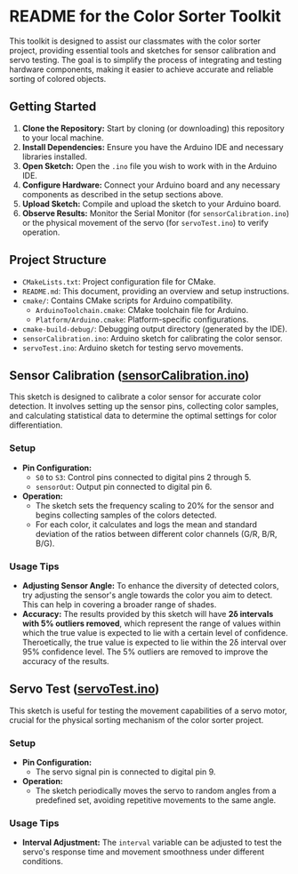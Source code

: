 # README for the Color Sorter Toolkit

This toolkit is designed to assist our classmates with the color sorter project, providing essential tools and sketches for sensor calibration and servo testing. The goal is to simplify the process of integrating and testing hardware components, making it easier to achieve accurate and reliable sorting of colored objects.


## Getting Started
1. **Clone the Repository:** Start by cloning (or downloading) this repository to your local machine.
2. **Install Dependencies:** Ensure you have the Arduino IDE and necessary libraries installed.
3. **Open Sketch:** Open the `.ino` file you wish to work with in the Arduino IDE.
4. **Configure Hardware:** Connect your Arduino board and any necessary components as described in the setup sections above.
5. **Upload Sketch:** Compile and upload the sketch to your Arduino board.
6. **Observe Results:** Monitor the Serial Monitor (for `sensorCalibration.ino`) or the physical movement of the servo (for `servoTest.ino`) to verify operation.

## Project Structure
- `CMakeLists.txt`: Project configuration file for CMake.
- `README.md`: This document, providing an overview and setup instructions.
- `cmake/`: Contains CMake scripts for Arduino compatibility.
  - `ArduinoToolchain.cmake`: CMake toolchain file for Arduino.
  - `Platform/Arduino.cmake`: Platform-specific configurations.
- `cmake-build-debug/`: Debugging output directory (generated by the IDE).
- `sensorCalibration.ino`: Arduino sketch for calibrating the color sensor.
- `servoTest.ino`: Arduino sketch for testing servo movements.

## Sensor Calibration ([sensorCalibration.ino](sensorCalibration.ino))
This sketch is designed to calibrate a color sensor for accurate color detection. It involves setting up the sensor pins, collecting color samples, and calculating statistical data to determine the optimal settings for color differentiation.

### Setup
- **Pin Configuration:**
  - `S0` to `S3`: Control pins connected to digital pins 2 through 5.
  - `sensorOut`: Output pin connected to digital pin 6.
- **Operation:**
  - The sketch sets the frequency scaling to 20% for the sensor and begins collecting samples of the colors detected.
  - For each color, it calculates and logs the mean and standard deviation of the ratios between different color channels (G/R, B/R, B/G).

### Usage Tips
- **Adjusting Sensor Angle:** To enhance the diversity of detected colors, try adjusting the sensor's angle towards the color you aim to detect. This can help in covering a broader range of shades.
- **Accuracy:** The results provided by this sketch will have **2δ intervals with 5% outliers removed**, which represent the range of values within which the true value is expected to lie with a certain level of confidence. Theroetically, the true value is expected to lie within the 2δ interval over 95% confidence level. The 5% outliers are removed to improve the accuracy of the results.

## Servo Test ([servoTest.ino](servoTest.ino))
This sketch is useful for testing the movement capabilities of a servo motor, crucial for the physical sorting mechanism of the color sorter project.

### Setup
- **Pin Configuration:**
  - The servo signal pin is connected to digital pin 9.
- **Operation:**
  - The sketch periodically moves the servo to random angles from a predefined set, avoiding repetitive movements to the same angle.

### Usage Tips
- **Interval Adjustment:** The `interval` variable can be adjusted to test the servo's response time and movement smoothness under different conditions.
